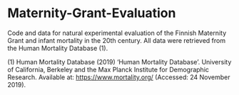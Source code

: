 # Maternity-Grant-Evaluation
Code and data for natural experimental evaluation of the Finnish Maternity Grant and infant mortality in the 20th century.
All data were retrieved from the Human Mortality Database (1).  



(1) Human Mortality Database (2019) ‘Human Mortality Database’. University of California, Berkeley and the Max Planck Institute for Demographic Research. Available at: https://www.mortality.org/ (Accessed: 24 November 2019).

